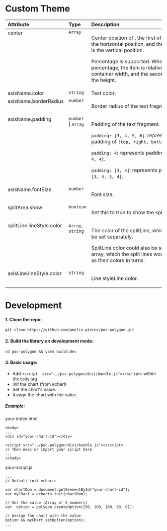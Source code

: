 <style>
    table td {
        vertical-align: top;
    }
</style>

# Custom Theme

| Attribute             | Type              | Description                                                                                                                                                                                                                                                                                  | Default Value  |
| :-------------------- | :---------------- | :------------------------------------------------------------------------------------------------------------------------------------------------------------------------------------------------------------------------------------------------------------------------------------------- | :------------- |
| center                | `Array`           | <div style="width:300px"> <p>Center position of , the first of which is the horizontal position, and the second is the vertical position. </p> <p>Percentage is supported. When set in percentage, the item is relative to the container width, and the second item to the height.</p></div> | ['50%', '50%'] |  |
| axisName.color        | `string`           | <div style="width:300px"> Text color. </div>                                                                                                                                                                                                                                                 | 'black'        |
| axisName.borderRadius | `number`          | <div style="width:300px"> <p>Border radius of the text fragment.</p></div>                                                                                                                                                                                                                   | 3              |
| axisName.padding      | `number` \| `Array` | <div style="width:300px"> <p>Padding of the text fragment.</p> <p>`padding: [3, 4, 5, 6]`: represents padding of `[top, right, bottom, left]`</p> <p>`padding: 4`: represents padding: `[4, 4, 4, 4]`.</p> <p>`padding: [3, 4]`: represents padding: `[3, 4, 3, 4]`.</p></div>                 | [3, 5]         |
| axisName.fontSize     | `number`          | <div style="width:300px"> <p>Font size.</p></div>                                                                                                                                                                                                                                             | 20             |
| splitArea.show        | `boolean`         | <div style="width:300px"> <p>Set this to true to show the splitArea.</p> </div>                                                                                                                                                                                                              | false          |
| splitLine.lineStyle.color        | `Array`, `string`         | <div style="width:300px"> <p>The color of the splitLine, which could be set separately.</p> <p>SplitLine color could also be set in color array, which the split lines would take as their colors in turns.</p> </div>                                                                                                                                                                                                               | ["transparent", "transparent", "transparent", "transparent", "transparent", "transparent", "black"]          |
| axisLine.lineStyle.color        | `string`         | <div style="width:300px"> <p>Line styleLine color.</p> </div>                                                                                                                                                                                                              | 'black'          |

# Development
#### 1. Clone the repo:
 `git clone https://github.com/amelie-pierce/poc-polygon.git`

#### 2. Build the library on development mode:
`cd poc-polygon && yarn build:dev`

#### 3. Basic usage: 

 - Add  `<script  src="../poc-polygon/dist/bundle.js"></script>` within the `body` tag
 - Init the chart (from echart)
 - Set the chart's value.
 - Assign the chart with the value.

##### Example:

your-index.html
```
<body>
...
<div id="your-chart-id"></div>

<script src="../poc-polygon/dist/bundle.js"></script>
// Then exec or import your script here
...
</body>
```

your-script.js
```
...
// Default init echarts

var chartDom = document.getElementById("your-chart-id");
var myChart = echarts.init(chartDom);

// Set the value (Array of 5 numbers)
var  option = polygon.createOption([50, 100, 100, 99, 0]);

// Assign the chart with the value
option && myChart.setOption(option);
...
```
